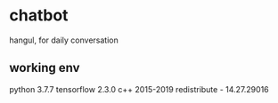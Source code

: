 # chatbot
hangul, for daily conversation

## working env
python 3.7.7
tensorflow 2.3.0
c++ 2015-2019 redistribute - 14.27.29016
